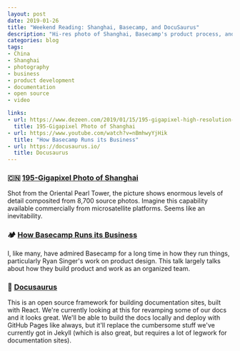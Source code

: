 ```yaml
---
layout: post
date: 2019-01-26
title: "Weekend Reading: Shanghai, Basecamp, and DocuSaurus"
description: "Hi-res photo of Shanghai, Basecamp's product process, and Docusaurus for software project documentation."
categories: blog
tags:
- China
- Shanghai
- photography
- business
- product development
- documentation
- open source
- video

links:
- url: https://www.dezeen.com/2019/01/15/195-gigapixel-high-resolution-photo-shaghai-bigpixel/
  title: 195-Gigapixel Photo of Shanghai
- url: https://www.youtube.com/watch?v=nBmhwyYjHik
  title: "How Basecamp Runs its Business"
- url: https://docusaurus.io/
  title: Docusaurus
---
```


### 🇨🇳 [195-Gigapixel Photo of Shanghai](https://www.dezeen.com/2019/01/15/195-gigapixel-high-resolution-photo-shaghai-bigpixel/)

Shot from the Oriental Pearl Tower, the picture shows enormous levels of detail composited from 8,700 source photos. Imagine this capability available commercially from microsatellite platforms. Seems like an inevitability.

### 🏕 [How Basecamp Runs its Business](https://www.youtube.com/watch?v=nBmhwyYjHik)

I, like many, have admired Basecamp for a long time in how they run things, particularly Ryan Singer's work on product design. This talk largely talks about how they build product and work as an organized team.

### 📄 [Docusaurus](https://docusaurus.io/)

This is an open source framework for building documentation sites, built with React. We're currently looking at this for revamping some of our docs and it looks great. We'll be able to build the docs locally and deploy with GitHub Pages like always, but it'll replace the cumbersome stuff we've currently got in Jekyll (which is also great, but requires a lot of legwork for documentation sites).
